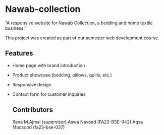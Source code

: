 # Nawab-collection
“A responsive website for Nawab Collection, a bedding and home textile business.”

This project was created as part of our semester web development course.

## Features
- Home page with brand introduction
- Product showcase (bedding, pillows, quilts, etc.)
- Responsive design 
- Contact form for customer inquiries

  ## Contributors
  Rana M.Ajmal (supervisor)
  Aswa Naveed (FA23-BSE-042)
  Aqsa Maqsood (fa23-bse-037)
